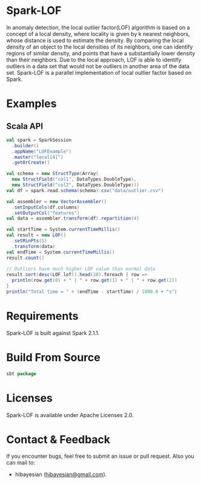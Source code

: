 # Spark-LOF
In anomaly detection, the local outlier factor(LOF) algorithm is based on a concept of a local density, where locality is given by k nearest neighbors, whose distance is used to estimate the density. By comparing the local density of an object to the local densities of its neighbors, one can identify regions of similar density, and points that have a substantially lower density than their neighbors. Due to the local approach, LOF is able to identify outliers in a data set that would not be outliers in another area of the data set. Spark-LOF is a parallel implementation of local outlier factor based on Spark.

# Examples
## Scala API
```scala
val spark = SparkSession
  .builder()
  .appName("LOFExample")
  .master("local[4]")
  .getOrCreate()

val schema = new StructType(Array(
  new StructField("col1", DataTypes.DoubleType),
  new StructField("col2", DataTypes.DoubleType)))
val df = spark.read.schema(schema).csv("data/outlier.csv")

val assembler = new VectorAssembler()
  .setInputCols(df.columns)
  .setOutputCol("features")
val data = assembler.transform(df).repartition(4)

val startTime = System.currentTimeMillis()
val result = new LOF()
  .setMinPts(5)
  .transform(data)
val endTime = System.currentTimeMillis()
result.count()
    
// Outliers have much higher LOF value than normal data
result.sort(desc(LOF.lof)).head(10).foreach { row =>
  println(row.get(0) + " | " + row.get(1) + " | " + row.get(2))
}
println("Total time = " + (endTime - startTime) / 1000.0 + "s")
```

# Requirements
Spark-LOF is built against Spark 2.1.1.

# Build From Source
```scala
sbt package
```

# Licenses
Spark-LOF is available under Apache Licenses 2.0.

# Contact & Feedback
If you encounter bugs, feel free to submit an issue or pull request. Also you can mail to:
+ hibayesian (hibayesian@gmail.com).